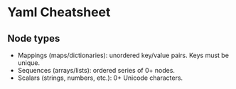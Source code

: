 # Yaml Cheatsheet

## Node types

- Mappings (maps/dictionaries): unordered key/value pairs. Keys must be unique.
- Sequences (arrays/lists): ordered series of 0+ nodes.
- Scalars (strings, numbers, etc.): 0+ Unicode characters.
